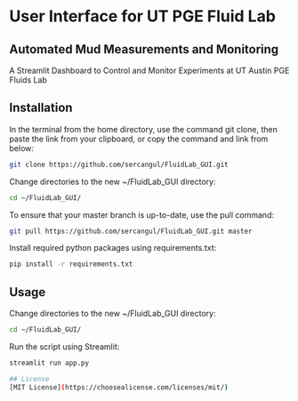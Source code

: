 # User Interface for UT PGE Fluid Lab

## Automated Mud Measurements and Monitoring

A Streamlit Dashboard to Control and Monitor Experiments at UT Austin PGE Fluids Lab

## Installation

In the  terminal from the home directory, use the command git clone, then paste the link from your clipboard, or copy the command and link from below:

```bash
git clone https://github.com/sercangul/FluidLab_GUI.git
```

Change directories to the new ~/FluidLab_GUI directory:

```bash
cd ~/FluidLab_GUI/
```

To ensure that your master branch is up-to-date, use the pull command:

```bash
git pull https://github.com/sercangul/FluidLab_GUI.git master
```

Install required python packages using requirements.txt:

```bash
pip install -r requirements.txt
```

## Usage

Change directories to the new ~/FluidLab_GUI directory:

```bash
cd ~/FluidLab_GUI/
```

Run the script using Streamlit:

```bash
streamlit run app.py

## License
[MIT License](https://choosealicense.com/licenses/mit/)
